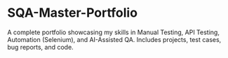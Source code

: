 # SQA-Master-Portfolio
A complete portfolio showcasing my skills in Manual Testing, API Testing, Automation (Selenium), and AI-Assisted QA. Includes projects, test cases, bug reports, and code.
